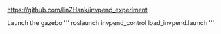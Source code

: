 https://github.com/linZHank/invpend_experiment

Launch the gazebo
'''
roslaunch invpend_control load_invpend.launch
'''




